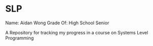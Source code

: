 # SLP
Name: Aidan Wong
Grade Of: High School Senior

A Repository for tracking my progress in a course on Systems Level Programming
